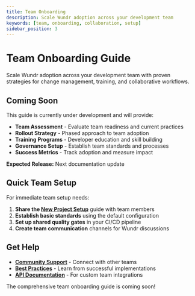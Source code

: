 ```yaml
---
title: Team Onboarding
description: Scale Wundr adoption across your development team
keywords: [team, onboarding, collaboration, setup]
sidebar_position: 3
---
```


# Team Onboarding Guide

Scale Wundr adoption across your development team with proven strategies for change management, training, and collaborative workflows.

## Coming Soon

This guide is currently under development and will provide:

- **Team Assessment** - Evaluate team readiness and current practices
- **Rollout Strategy** - Phased approach to team adoption
- **Training Programs** - Developer education and skill building
- **Governance Setup** - Establish team standards and processes
- **Success Metrics** - Track adoption and measure impact

**Expected Release:** Next documentation update

## Quick Team Setup

For immediate team setup needs:

1. **Share the [New Project Setup](/guides/quickstart/new-project)** guide with team members
2. **Establish basic standards** using the default configuration
3. **Set up shared quality gates** in your CI/CD pipeline
4. **Create team communication** channels for Wundr discussions

## Get Help

- **[Community Support](https://discord.gg/wundr)** - Connect with other teams
- **[Best Practices](/guides/best-practices/quality-standards)** - Learn from successful implementations
- **[API Documentation](/api)** - For custom team integrations

The comprehensive team onboarding guide is coming soon!